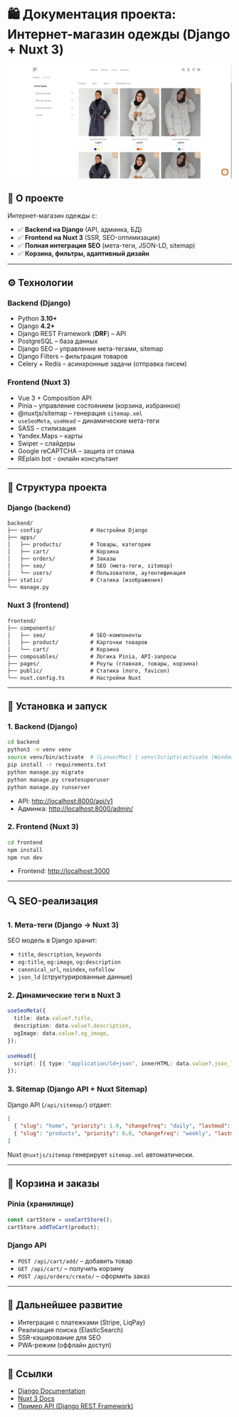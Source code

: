 # 🛍️ Документация проекта: Интернет-магазин одежды (Django + Nuxt 3)

![Магазин одежды](/frontend/public/store_screen.png)

## 📌 О проекте

Интернет-магазин одежды с:

- ✅ **Backend на Django** (API, админка, БД)
- ✅ **Frontend на Nuxt 3** (SSR, SEO-оптимизация)
- ✅ **Полная интеграция SEO** (мета-теги, JSON-LD, sitemap)
- ✅ **Корзина, фильтры, адаптивный дизайн**

---

## ⚙️ Технологии

### Backend (Django)

- Python **3.10+**
- Django **4.2+**
- Django REST Framework (**DRF**) – API
- PostgreSQL – база данных
- Django SEO – управление мета-тегами, sitemap
- Django Filters – фильтрация товаров
- Celery + Redis – асинхронные задачи (отправка писем)

### Frontend (Nuxt 3)

- Vue 3 + Composition API
- Pinia – управление состоянием (корзина, избранное)
- @nuxtjs/sitemap – генерация `sitemap.xml`
- `useSeoMeta`, `useHead` – динамические мета-теги
- SASS – стилизация
- Yandex.Maps – карты
- Swiper – слайдеры
- Google reCAPTCHA – защита от спама
- REplain bot - онлайн консультант

---

## 📂 Структура проекта

### Django (backend)
```
backend/
├── config/               # Настройки Django
├── apps/
│   ├── products/         # Товары, категории
│   ├── cart/             # Корзина
│   ├── orders/           # Заказы
│   ├── seo/              # SEO (мета-теги, sitemap)
│   └── users/            # Пользователи, аутентификация
├── static/               # Статика (изображения)
└── manage.py
```

### Nuxt 3 (frontend)
```
frontend/
├── components/
│   ├── seo/              # SEO-компоненты
│   ├── product/          # Карточки товаров
│   └── cart/             # Корзина
├── composables/          # Логика Pinia, API-запросы
├── pages/                # Роуты (главная, товары, корзина)
├── public/               # Статика (лого, favicon)
└── nuxt.config.ts        # Настройки Nuxt
```

---

## 🔧 Установка и запуск

### 1. Backend (Django)
```bash
cd backend
python3 -m venv venv
source venv/bin/activate  # (Linux/Mac) | venv\Scripts\activate (Windows)
pip install -r requirements.txt
python manage.py migrate
python manage.py createsuperuser
python manage.py runserver
```

- API: [http://localhost:8000/api/v1](http://localhost:8000/api/)
- Админка: [http://localhost:8000/admin/](http://localhost:8000/admin/)

### 2. Frontend (Nuxt 3)
```bash
cd frontend
npm install
npm run dev
```

- Frontend: [http://localhost:3000](http://localhost:3000)

---

## 🔍 SEO-реализация

### 1. Мета-теги (Django → Nuxt 3)

SEO модель в Django хранит:

- `title`, `description`, `keywords`
- `og:title`, `og:image`, `og:description`
- `canonical_url`, `noindex`, `nofollow`
- `json_ld` (структурированные данные)

### 2. Динамические теги в Nuxt 3
```ts
useSeoMeta({
  title: data.value?.title,
  description: data.value?.description,
  ogImage: data.value?.og_image,
});

useHead({
  script: [{ type: "application/ld+json", innerHTML: data.value?.json_ld }],
});
```

### 3. Sitemap (Django API + Nuxt Sitemap)

Django API (`/api/sitemap/`) отдает:
```json
[
  { "slug": "home", "priority": 1.0, "changefreq": "daily", "lastmod": "2024-06-01" },
  { "slug": "products", "priority": 0.8, "changefreq": "weekly", "lastmod": "2024-05-28" }
]
```

Nuxt `@nuxtjs/sitemap` генерирует `sitemap.xml` автоматически.

---

## 🛒 Корзина и заказы

### Pinia (хранилище)
```ts
const cartStore = useCartStore();
cartStore.addToCart(product);
```

### Django API

- `POST /api/cart/add/` – добавить товар
- `GET /api/cart/` – получить корзину
- `POST /api/orders/create/` – оформить заказ

---

## 🚀 Дальнейшее развитие

- Интеграция с платежками (Stripe, LiqPay)
- Реализация поиска (ElasticSearch)
- SSR-кэширование для SEO
- PWA-режим (оффлайн доступ)

---

## 🔗 Ссылки

- [Django Documentation](https://docs.djangoproject.com/)
- [Nuxt 3 Docs](https://nuxt.com/docs)
- [Пример API (Django REST Framework)](https://www.django-rest-framework.org/)